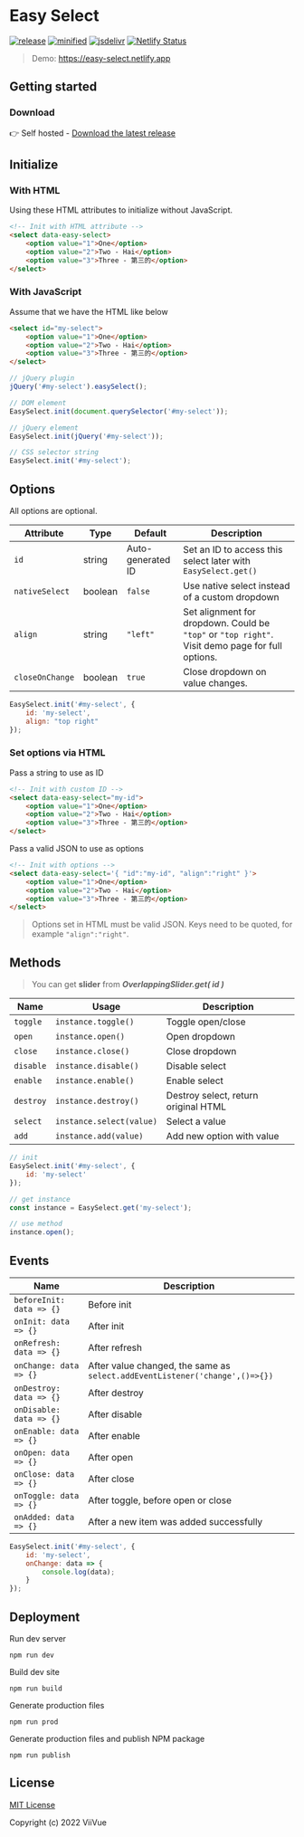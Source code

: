# Easy Select

[![release](https://badgen.net/github/release/viivue/easy-select/)](https://github.com/viivue/easy-select/releases/latest)
[![minified](https://badgen.net/badge/minified/6KB/cyan)](https://www.jsdelivr.com/package/gh/viivue/easy-select)
[![jsdelivr](https://data.jsdelivr.com/v1/package/gh/viivue/easy-select/badge?style=rounded)](https://www.jsdelivr.com/package/gh/viivue/easy-select)
[![Netlify Status](https://api.netlify.com/api/v1/badges/7f89c933-2c47-4a3f-b2ba-a32166f4f15d/deploy-status)](https://app.netlify.com/sites/easy-select/deploys)

> Demo: https://easy-select.netlify.app

## Getting started

### Download

👉 Self hosted - [Download the latest release](https://github.com/viivue/easy-select)

## Initialize

### With HTML

Using these HTML attributes to initialize without JavaScript.

```html
<!-- Init with HTML attribute -->
<select data-easy-select>
    <option value="1">One</option>
    <option value="2">Two - Hai</option>
    <option value="3">Three - 第三的</option>
</select>
```

### With JavaScript

Assume that we have the HTML like below

```html
<select id="my-select">
    <option value="1">One</option>
    <option value="2">Two - Hai</option>
    <option value="3">Three - 第三的</option>
</select>
```

```js
// jQuery plugin
jQuery('#my-select').easySelect();

// DOM element
EasySelect.init(document.querySelector('#my-select'));

// jQuery element
EasySelect.init(jQuery('#my-select'));

// CSS selector string
EasySelect.init('#my-select');
```

## Options

All options are optional.

| Attribute       | Type    | Default           | Description                                                                                      | 
|-----------------|---------|-------------------|--------------------------------------------------------------------------------------------------|
| `id`            | string  | Auto-generated ID | Set an ID to access this select later with `EasySelect.get()`                                    |
| `nativeSelect`  | boolean | `false`           | Use native select instead of a custom dropdown                                                   |
| `align`         | string  | `"left"`          | Set alignment for dropdown. Could be `"top"` or `"top right"`. Visit demo page for full options. |
| `closeOnChange` | boolean | `true`            | Close dropdown on value changes.                                                                 |

```js
EasySelect.init('#my-select', {
    id: 'my-select',
    align: "top right"
});
```

### Set options via HTML

Pass a string to use as ID

```html
<!-- Init with custom ID -->
<select data-easy-select="my-id">
    <option value="1">One</option>
    <option value="2">Two - Hai</option>
    <option value="3">Three - 第三的</option>
</select>
```

Pass a valid JSON to use as options

```html
<!-- Init with options -->
<select data-easy-select='{ "id":"my-id", "align":"right" }'>
    <option value="1">One</option>
    <option value="2">Two - Hai</option>
    <option value="3">Three - 第三的</option>
</select>
```

> Options set in HTML must be valid JSON. Keys need to be quoted, for example `"align":"right"`.


## Methods

> You can get **slider** from ***OverlappingSlider.get( id )***

| Name      | Usage                    | Description                          | 
|-----------|--------------------------|--------------------------------------|
| `toggle`  | `instance.toggle()`      | Toggle open/close                    |
| `open`    | `instance.open()`        | Open dropdown                        |
| `close`   | `instance.close()`       | Close dropdown                       |
| `disable` | `instance.disable()`     | Disable select                       |
| `enable`  | `instance.enable()`      | Enable select                        |
| `destroy` | `instance.destroy()`     | Destroy select, return original HTML |
| `select`  | `instance.select(value)` | Select a value                       |
| `add`     | `instance.add(value)`    | Add new option with value            |

```js
// init
EasySelect.init('#my-select', {
    id: 'my-select'
});

// get instance
const instance = EasySelect.get('my-select');

// use method
instance.open();
```

## Events

| Name                     | Description                                                                 | 
|--------------------------|-----------------------------------------------------------------------------|
| `beforeInit: data => {}` | Before init                                                                 |
| `onInit: data => {}`     | After init                                                                  |
| `onRefresh: data => {}`  | After refresh                                                               |
| `onChange: data => {}`   | After value changed, the same as `select.addEventListener('change',()=>{})` |
| `onDestroy: data => {}`  | After destroy                                                               |
| `onDisable: data => {}`  | After disable                                                               |
| `onEnable: data => {}`   | After enable                                                                |
| `onOpen: data => {}`     | After open                                                                  |
| `onClose: data => {}`    | After close                                                                 |
| `onToggle: data => {}`   | After toggle, before open or close                                          |
| `onAdded: data => {}`    | After a new item was added successfully                                     |

```js
EasySelect.init('#my-select', {
    id: 'my-select',
    onChange: data => {
        console.log(data);
    }
});
```

## Deployment

Run dev server

```shell
npm run dev
```

Build dev site

```shell
npm run build
```

Generate production files

```shell
npm run prod
```

Generate production files and publish NPM package

```shell
npm run publish
```

## License

[MIT License](https://github.com/viivue/easy-select/blob/main/LICENSE)

Copyright (c) 2022 ViiVue